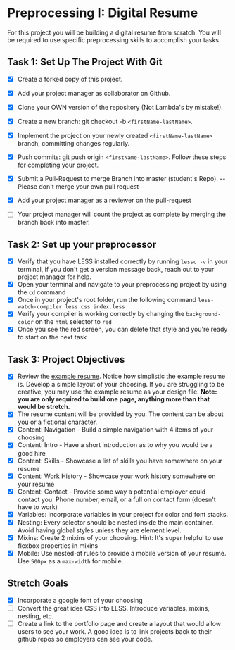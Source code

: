 # Preprocessing I: Digital Resume

For this project you will be building a digital resume from scratch. You will be required to use specific preprocessing skills to accomplish your tasks.  

## Task 1: Set Up The Project With Git

- [X] Create a forked copy of this project.
- [X] Add your project manager as collaborator on Github.
- [X] Clone your OWN version of the repository (Not Lambda's by mistake!).
- [X] Create a new branch: git checkout -b `<firstName-lastName>`.
- [X] Implement the project on your newly created `<firstName-lastName>` branch, committing changes regularly.
- [X] Push commits: git push origin `<firstName-lastName>`.
Follow these steps for completing your project.

- [X] Submit a Pull-Request to merge <firstName-lastName> Branch into master (student's  Repo). --Please don't merge your own pull request--
- [X] Add your project manager as a reviewer on the pull-request
- [ ] Your project manager will count the project as complete by merging the branch back into master.

## Task 2: Set up your preprocessor

- [X] Verify that you have LESS installed correctly by running `lessc -v` in your terminal, if you don't get a version message back, reach out to your project manager for help.
- [X] Open your terminal and navigate to your preprocessing project by using the `cd` command
- [X] Once in your project's root folder, run the following command `less-watch-compiler less css index.less`
- [X] Verify your compiler is working correctly by changing the `background-color` on the `html` selector to `red`
- [X] Once you see the red screen, you can delete that style and you're ready to start on the next task

## Task 3: Project Objectives

- [X] Review the [example resume](resume-example.png).  Notice how simplistic the example resume is.  Develop a simple layout of your choosing. If you are struggling to be creative, you may use the example resume as your design file.
**Note: you are only required to build one page, anything more than that would be stretch.**
- [X] The resume content will be provided by you. The content can be about you or a fictional character.  
- [X] Content: Navigation - Build a simple navigation with 4 items of your choosing
- [X] Content: Intro - Have a short introduction as to why you would be a good hire
- [X] Content: Skills - Showcase a list of skills you have somewhere on your resume
- [X] Content: Work History - Showcase your work history somewhere on your resume
- [X] Content: Contact - Provide some way a potential employer could contact you.  Phone number, email, or a full on contact form (doesn't have to work)
- [X] Variables: Incorporate variables in your project for color and font stacks.  
- [X] Nesting: Every selector should be nested inside the main container.  Avoid having global styles unless they are element level.
- [X] Mixins: Create 2 mixins of your choosing. Hint: It's super helpful to use flexbox properties in mixins
- [X] Mobile: Use nested-at rules to provide a mobile version of your resume.  Use `500px` as a `max-width` for mobile.

## Stretch Goals

- [X] Incorporate a google font of your choosing
- [ ] Convert the great idea CSS into LESS.  Introduce variables, mixins, nesting, etc.
- [ ] Create a link to the portfolio page and create a layout that would allow users to see your work.  A good idea is to link projects back to their github repos so employers can see your code.
